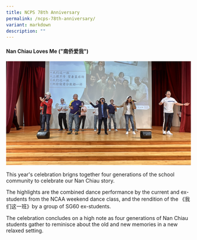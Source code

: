 ```yaml
---
title: NCPS 78th Anniversary
permalink: /ncps-78th-anniversary/
variant: markdown
description: ""
---
```

#### Nan Chiau Loves Me ("南侨爱我")

![](/images/Highlights/IMG_4039.jpg)

This year's celebration brigns together four generations of the school community to celebrate our Nan Chiau story.

The highlights are the combined dance performance by the current and ex-students from the NCAA weekend dance class, and the rendition of the 《我们这一班》by a group of SG60 ex-students.

The celebration concludes on a high note as four generations of Nan Chiau students gather to reminisce about the old and new memories in a new relaxed setting.
